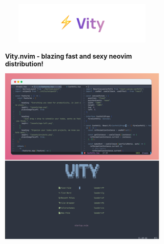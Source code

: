 <p align="center"><img src="./logo.png" /></p>

## Vity.nvim - blazing fast and sexy neovim distribution!
![Screenshot of config](./screenshot.png)
![Screenshot of startup screen](./startup.png)
